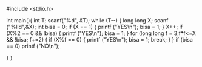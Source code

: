 #include <stdio.h>

int main(){
int T;
scanf("%d", &T);
while (T--)
{
long long X;
scanf ("%lld",&X);
int bisa = 0;
if (X == 1)
{
printf ("YES\n");
bisa = 1;
}
X++;
if (X%2 == 0 && !bisa)
{
printf ("YES\n");
bisa = 1;
}
for (long long f = 3;f*f<=X && !bisa; f+=2)
{
if (X%f == 0)
{
printf ("YES\n");
bisa = 1;
break;
}
}
if (bisa == 0)
printf ("NO\n");

}
}
